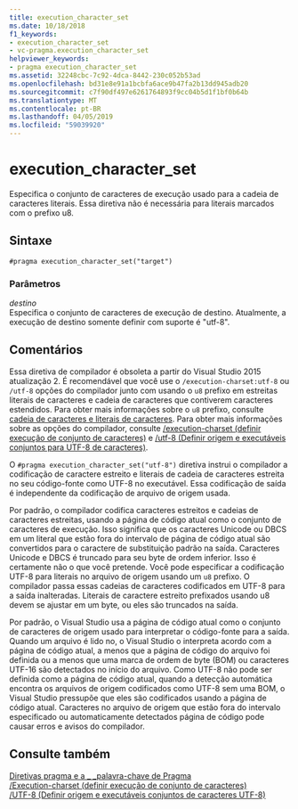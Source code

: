 ```yaml
---
title: execution_character_set
ms.date: 10/18/2018
f1_keywords:
- execution_character_set
- vc-pragma.execution_character_set
helpviewer_keywords:
- pragma execution_character_set
ms.assetid: 32248cbc-7c92-4dca-8442-230c052b53ad
ms.openlocfilehash: bd31e8e91a1bcbfa6ace9b47fa2b13dd945adb20
ms.sourcegitcommit: c7f90df497e6261764893f9cc04b5d1f1bf0b64b
ms.translationtype: MT
ms.contentlocale: pt-BR
ms.lasthandoff: 04/05/2019
ms.locfileid: "59039920"
---
```

# <a name="executioncharacterset"></a>execution_character_set

Especifica o conjunto de caracteres de execução usado para a cadeia de caracteres literais. Essa diretiva não é necessária para literais marcados com o prefixo u8.

## <a name="syntax"></a>Sintaxe

```
#pragma execution_character_set("target")
```

### <a name="parameters"></a>Parâmetros

*destino*<br/>
Especifica o conjunto de caracteres de execução de destino. Atualmente, a execução de destino somente definir com suporte é "utf-8".

## <a name="remarks"></a>Comentários

Essa diretiva de compilador é obsoleta a partir do Visual Studio 2015 atualização 2. É recomendável que você use o `/execution-charset:utf-8` ou `/utf-8` opções do compilador junto com usando o `u8` prefixo em estreitas literais de caracteres e cadeia de caracteres que contiverem caracteres estendidos. Para obter mais informações sobre o `u8` prefixo, consulte [cadeia de caracteres e literais de caracteres](../cpp/string-and-character-literals-cpp.md). Para obter mais informações sobre as opções do compilador, consulte [/execution-charset (definir execução de conjunto de caracteres)](../build/reference/execution-charset-set-execution-character-set.md) e [/utf-8 (Definir origem e executáveis conjuntos para UTF-8 de caracteres)](../build/reference/utf-8-set-source-and-executable-character-sets-to-utf-8.md).

O `#pragma execution_character_set("utf-8")` diretiva instrui o compilador a codificação de caractere estreito e literais de cadeia de caracteres estreita no seu código-fonte como UTF-8 no executável. Essa codificação de saída é independente da codificação de arquivo de origem usada.

Por padrão, o compilador codifica caracteres estreitos e cadeias de caracteres estreitas, usando a página de código atual como o conjunto de caracteres de execução. Isso significa que os caracteres Unicode ou DBCS em um literal que estão fora do intervalo de página de código atual são convertidos para o caractere de substituição padrão na saída. Caracteres Unicode e DBCS é truncado para seu byte de ordem inferior. Isso é certamente não o que você pretende. Você pode especificar a codificação UTF-8 para literais no arquivo de origem usando um `u8` prefixo. O compilador passa essas cadeias de caracteres codificados em UTF-8 para a saída inalteradas. Literais de caractere estreito prefixados usando u8 devem se ajustar em um byte, ou eles são truncados na saída.

Por padrão, o Visual Studio usa a página de código atual como o conjunto de caracteres de origem usado para interpretar o código-fonte para a saída. Quando um arquivo é lido no, o Visual Studio o interpreta acordo com a página de código atual, a menos que a página de código do arquivo foi definida ou a menos que uma marca de ordem de byte (BOM) ou caracteres UTF-16 são detectados no início do arquivo. Como UTF-8 não pode ser definida como a página de código atual, quando a detecção automática encontra os arquivos de origem codificados como UTF-8 sem uma BOM, o Visual Studio pressupõe que eles são codificados usando a página de código atual. Caracteres no arquivo de origem que estão fora do intervalo especificado ou automaticamente detectados página de código pode causar erros e avisos do compilador.

## <a name="see-also"></a>Consulte também

[Diretivas pragma e a \_ \_palavra-chave de Pragma](../preprocessor/pragma-directives-and-the-pragma-keyword.md)<br/>
[/Execution-charset (definir execução de conjunto de caracteres)](../build/reference/execution-charset-set-execution-character-set.md)<br/>
[/UTF-8 (Definir origem e executáveis conjuntos de caracteres UTF-8)](../build/reference/utf-8-set-source-and-executable-character-sets-to-utf-8.md)